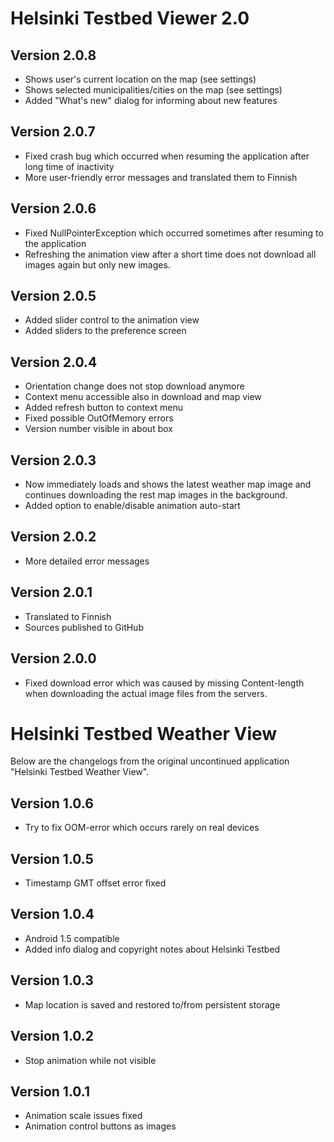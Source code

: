 Helsinki Testbed Viewer 2.0
=============

Version 2.0.8
-------

* Shows user's current location on the map (see settings)
* Shows selected municipalities/cities on the map (see settings)
* Added "What's new" dialog for informing about new features


Version 2.0.7
-------

* Fixed crash bug which occurred when resuming the application after long time of inactivity
* More user-friendly error messages and translated them to Finnish


Version 2.0.6
-------

* Fixed NullPointerException which occurred sometimes after resuming to the application
* Refreshing the animation view after a short time does not download all images again but only new images.


Version 2.0.5
-------

* Added slider control to the animation view
* Added sliders to the preference screen


Version 2.0.4
-------

* Orientation change does not stop download anymore
* Context menu accessible also in download and map view
* Added refresh button to context menu
* Fixed possible OutOfMemory errors
* Version number visible in about box


Version 2.0.3
-------

* Now immediately loads and shows the latest weather map image and continues downloading
the rest map images in the background.
* Added option to enable/disable animation auto-start


Version 2.0.2
-------

* More detailed error messages


Version 2.0.1
-------

* Translated to Finnish
* Sources published to GitHub

Version 2.0.0
-------

* Fixed download error which was caused by missing Content-length when
downloading the actual image files from the servers.


Helsinki Testbed Weather View
=============

Below are the changelogs from the original uncontinued application "Helsinki Testbed Weather View".

Version 1.0.6
-------

* Try to fix OOM-error which occurs rarely on real devices

Version 1.0.5
-------

* Timestamp GMT offset error fixed

Version 1.0.4
-------

* Android 1.5 compatible
* Added info dialog and copyright notes about Helsinki Testbed

Version 1.0.3
-------

* Map location is saved and restored to/from persistent storage

Version 1.0.2
-------

* Stop animation while not visible

Version 1.0.1
-------

* Animation scale issues fixed
* Animation control buttons as images
